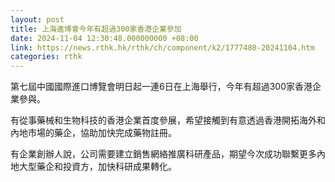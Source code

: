 ```yaml
---
layout: post
title: 上海進博會今年有超過300家香港企業參加
date: 2024-11-04 12:30:48.000000000 +08:00
link: https://news.rthk.hk/rthk/ch/component/k2/1777480-20241104.htm
categories: rthk
---
```


第七屆中國國際進口博覽會明日起一連6日在上海舉行，今年有超過300家香港企業參與。

有從事藥械和生物科技的香港企業首度參展，希望接觸到有意透過香港開拓海外和內地市場的藥企，協助加快完成藥物註冊。

有企業創辦人說，公司需要建立銷售網絡推廣科研產品，期望今次成功聯繫更多內地大型藥企和投資方，加快科研成果轉化。
